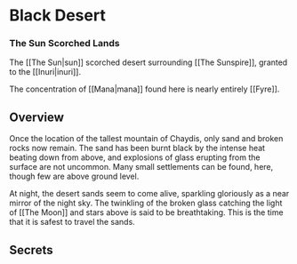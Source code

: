 # Black Desert
### The Sun Scorched Lands

The [[The Sun|sun]] scorched desert surrounding [[The Sunspire]], granted to the [[Inuri|inuri]].

The concentration of [[Mana|mana]] found here is nearly entirely [[Fyre]].

## Overview

Once the location of the tallest mountain of Chaydis, only sand and broken rocks now remain.
The sand has been burnt black by the intense heat beating down from above, and explosions of glass erupting from the surface are not uncommon.
Many small settlements can be found, here, though few are above ground level.

At night, the desert sands seem to come alive, sparkling gloriously as a near mirror of the night sky.
The twinkling of the broken glass catching the light of [[The Moon]] and stars above is said to be breathtaking.
This is the time that it is safest to travel the sands.

## Secrets
